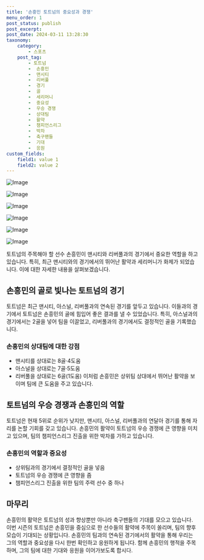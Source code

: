```yaml
---
title: '손흥민 토트넘의 중요성과 경쟁'
menu_order: 1
post_status: publish
post_excerpt: 
post_date: 2024-03-11 13:28:30
taxonomy:
    category:
        - 스포츠
    post_tag:
        - 토트넘
        -  손흥민
        -  맨시티
        -  리버풀
        -  경기
        -  골
        -  세리머니
        -  중요성
        -  우승 경쟁
        -  상대팀
        -  활약
        -  챔피언스리그
        -  박차
        -  축구팬들
        -  기대
        -  응원
custom_fields:
    field1: value 1
    field2: value 2
---
```


![Image](https://imgnews.pstatic.net/image/144/2024/03/11/0000948294_001_20240311101501208.jpg?type=w647)

![Image](https://imgnews.pstatic.net/image/144/2024/03/11/0000948294_002_20240311101501240.jpg?type=w647)

![Image](https://imgnews.pstatic.net/image/144/2024/03/11/0000948294_003_20240311101501268.jpg?type=w647)

![Image](https://imgnews.pstatic.net/image/144/2024/03/11/0000948294_004_20240311101501299.jpg?type=w647)

![Image](https://imgnews.pstatic.net/image/144/2024/03/11/0000948294_005_20240311101501340.jpg?type=w647)

![Image](https://imgnews.pstatic.net/image/144/2024/03/11/0000948294_006_20240311101501369.jpg?type=w647)

토트넘의 주목해야 할 선수 손흥민이 맨시티와 리버풀과의 경기에서 중요한 역할을 하고 있습니다. 특히, 최근 맨시티와의 경기에서의 뛰어난 활약과 세리머니가 화제가 되었습니다. 이에 대한 자세한 내용을 살펴보겠습니다.
## 손흥민의 골로 빛나는 토트넘의 경기
토트넘은 최근 맨시티, 아스널, 리버풀과의 연속된 경기를 앞두고 있습니다. 이들과의 경기에서 토트넘은 손흥민의 골에 힘입어 좋은 결과를 낼 수 있었습니다. 특히, 아스널과의 경기에서는 2골을 넣어 팀을 이끌었고, 리버풀과의 경기에서도 결정적인 골을 기록했습니다.
### 손흥민의 상대팀에 대한 강점
- 맨시티를 상대로는 8골·4도움
- 아스널을 상대로는 7골·5도움
- 리버풀을 상대로는 6골(1도움)
이처럼 손흥민은 상위팀 상대에서 뛰어난 활약을 보이며 팀에 큰 도움을 주고 있습니다.
## 토트넘의 우승 경쟁과 손흥민의 역할
토트넘은 현재 5위로 순위가 낮지만, 맨시티, 아스널, 리버풀과의 연달아 경기를 통해 자리를 논할 기회를 갖고 있습니다. 손흥민의 활약이 토트넘의 우승 경쟁에 큰 영향을 미치고 있으며, 팀의 챔피언스리그 진출을 위한 박차를 가하고 있습니다.
### 손흥민의 역할과 중요성
- 상위팀과의 경기에서 결정적인 골을 넣음
- 토트넘의 우승 경쟁에 큰 영향을 줌
- 챔피언스리그 진출을 위한 팀의 주력 선수 중 하나
## 마무리
손흥민의 활약은 토트넘의 성과 향상뿐만 아니라 축구팬들의 기대를 모으고 있습니다. 이번 시즌의 토트넘은 손흥민을 중심으로 한 선수들의 활약에 주목이 쏠리며, 팀의 향후 모습이 기대되는 상황입니다. 손흥민의 팀과의 연속된 경기에서의 활약을 통해 우리는 그의 역할과 중요성을 다시 한번 확인하고 응원하게 됩니다. 함께 손흥민의 행적을 주목하며, 그의 팀에 대한 기대와 응원을 이어가보도록 합시다.
